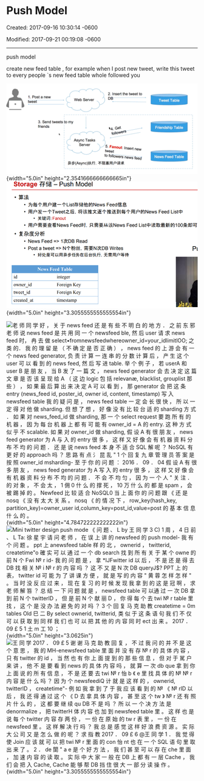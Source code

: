 # Push Model

Created: 2017-09-16 10:30:14 -0600

Modified: 2017-09-21 00:19:08 -0600

---

push model



create new feed table , for example when I post new tweet, write this tweet to every people `s new feed table whole followed you



![I. Post a new Web Server twee 3. Send tweets to my friends Async Tasks Server * & (Async)iÄfi, 2. Insert the tweet to 5. Fanout: Insert new tweet to followers neWS@ed Tweet Table Friendship Table News Feed Table ](../../media/Twitter-^M-Insgram-Twitter---News-Feed-Push-Model-image1.png){width="5.0in" height="2.3541666666666665in"}![Storage --- Push Model • FeedE,a . RBE---TTweet2E, Feed List* • Fanout • Feed$, Ræ*ÅiZNews Feed • News Feed => 13ZDB Read • Post a tweet => NT*h4, Writes News Feed Table id owner id tweet id created at integer Foreign Key Foreign Key timestamp ](../../media/Twitter-^M-Insgram-Twitter---News-Feed-Push-Model-image2.png){width="5.0in" height="3.3055555555555554in"}



![老 师 同 学 好 ， 关 于 news feed 还 是 有 些 不 明 白 的 地 方 ． 之 前 东 邪 老 师 说 news feed 是 共 用 同 一 个 newsfeed ble, 然 后 user 请 求 news feed 时， 冉 去 做 select•fromnewsfeedwhereowner_id=your_idlimitlOO; 之 类 的． 我 的 理 留 是 （ 不 确 定 是 否 正 确 ） ， news feed 的 上 游 会 有 一 个 news feed generator, 负 责 计 算 一 连 串 的 分 数 计 算 后 ， 产 生 这 个 user 可 以 看 到 的 news feed, 然 后 写 进 table. 举 个 例 子 ， 若 userA 和 user B 是 朋 友 ， 当 B 发 了 一 篇 文 ， news feed generator 会 去 决 定 这 篇 文 章 是 否 该 呈 现 给 A （ 这 边 logic 包 括 relevanæ, blacklist, grouplist 那 些 ） ， 如 果 最 后 算 出 来 决 定 A 可 以 看 到 ， 那 generator 会 把 这 条 entry (news_feed id, poster_id, owner id, content, timestamp) 写 入 newsfeed table 我 的 疑 问 是 ， news feed table 一 定 会 长 很 快 ， 所 以 一 定 得 对 他 做 sharding. 但 想 了 想 ， 好 像 没 有 比 较 台 适 的 sharding 方 式 ． 如 果 对 news_feed_id 做 sharding, 那 一 个 select request 要 跑 所 有 的 机 器 ， 因 为 每 台 机 器 上 都 有 可 能 有 owner_id = A 的 entry. 这 种 方 式 似 乎 不 scalable. 如 果 对 owner_id 做 sharding, 假 设 A 有 很 朋 友 ， news feed generator 为 A 与 入 的 entry 很 多 ， 这 样 又 好 像 会 有 机 器 资 料 分 布 不 均 的 问 题 ． 还 是 说 news feed 本 身 不 适 合 SQL 解 呢 ？ NoSQL 有 更 好 的 approach 吗 ？ 思 路 有 点 氵 昆 乱 " 1 个 回 复 九 章 管 理 员 答 案 是 按 照 owner_id msharding- 至 于 你 的 问 题 ： 2016 ． 09 ． 04 假 设 A 有 很 多 朋 友 ， news feed generator 为 A 写 入 的 entry 很 多 ， 这 样 又 好 像 会 有 机 器 资 料 分 布 不 均 的 问 题 ． 不 会 不 均 匀 ， 因 为 一 个 人 " 关 注 ． 的 对 象 ， 不 会 太 ， 1 佣 0 什 么 的 撑 死 ， 10 万 什 么 的 都 是 spam ， 会 被 踢 掉 的 。 Newfeed 比 较 适 合 NoSQL0 当 上 面 你 的 问 题 跟 《 还 是 nosq 《 没 有 太 大 关 系 。 nosq 《 的 情 况 下 ， row_key(hash_key, partition_key)=owner_user id,column_key=post_id,value=post 的 基 本 信 息 什 么 的 。 ](../../media/Twitter-^M-Insgram-Twitter---News-Feed-Push-Model-image3.png){width="5.0in" height="4.784722222222222in"}![Mini twitter design push mode 《 问 题 、 L by 王 同 学 3 C) 1 周 ， 4 日 前 、 L Ta: 徐 星 宇 请 问 老 师 ， 在 误 上 讲 的 newsfeed 的 push model- 我 有 个 问 题 。 ppt 上 anewsfeed table 样 的 北 ， ownerid ， twitterid, createtime"o 確 实 可 以 通 过 一 个 db search 找 到 所 有 关 于 某 个 owne 的 前 N 个 Fwi № r id- 我 的 问 题 是 ， 拿 *IJFwitter id 以 后 ， 不 是 还 是 得 去 DB 找 相 关 № i № r 的 内 容 吗 ？ 这 不 又 是 N 次 DB queryJ$? PPT 上 的 表， twitter id 可 能 为 了 讲 课 方 便 ， 就 是 写 的 内 容 " 黄 蓉 怎 样 怎 样 " 。 当 时 没 反 应 过 来 ， 现 在 复 习 的 时 候 发 现 我 拿 到 的 这 是 冠 啊 ， 求 老 师 解 笞 ？ 总 结 一 下 问 题 就 是 ， newsfeed table 可 以通 过 一 次 DB 拿 到 前 N 个 twitterlD ， 但 是 前 N 个 献 丽 D ， 你 得 每 个 去 twi № r table 里 找 ， 这 个 是 没 办 法 避 免 的 对 吗 ？ 3 个 回 复 马 克 助 教 createtime = 0m tables Old 巳 二 By select ownerid, twitterid, 类 似 于 这 条 语 句 我 们 不 仅 可 以 获 取 到 同 样 我 们 也 可 以 把 其 他 的 内 容 同 时 ect 出 来 。 2017 ． 09 £ 5 1 土 m 工 10 ； ](../../media/Twitter-^M-Insgram-Twitter---News-Feed-Push-Model-image4.png){width="5.0in" height="3.0625in"}![王 同 学 2017 ． 09 £ 5 谢 谢 马 克 助 教 回 复 ， 不 过 我 问 的 并 不 是 这 个 意 思 ， 我 的 MH-enewsfeed table 里 面 并 没 有 存 № r 的 具 体 内 容 ， 只 有 twitter 的 id ， 当 然 也 有 你 上 面 提 到 的 那 些 信 息 ， 但 对 于 駡 户 来 讲 ， 他 不 是 要 看 到 news 的 具 体 内 容 吗 ， 就 算 一 次 db que 拿 到 你 上 面 说 的 所 有 信 息 ， 不 是 还 要 去 twi № r 怡 b 《 e 里 找 具 体 的 № № r 内 容 是 什 么 吗 ？ 因 为 个 newsfeed*iQ 计 就 是 这 样 的 ， ownerid, twitterlD ， createtime"- 例 如 我 拿 到 了 于 我 应 该 看 到 的 № 《 № rlD 以 后 ， 我 还 得 通 过 这 个 《 D 去 拿 具 体 内 容 ， 甚 至 这 个 tw 》 № r 还 有 照 片 什 么 的 ， 这 都 要 继 续 qu DB 不 是 吗 ？ 所 以 一 个 决 方 法 是 denormalize ， 把 twitterH 体 内 容 也 加 到 newsfeed table 里 。 这 样 也 是 说 每 个 twitter 内 容 存 两 份 ， 一 份 在 原 始 的 tw r 表 里 ， 一 份 在 newsfeed* 里 。 这 样 解 决 行 吗 ？ 我 总 是 感 觉 这 样 好 浪 费 资 源 。 实 际 大 公 司 又 是 怎 么 做 的 呢 ？ 求 指 教 2017 ． 09 £ 6 @王 同 学 1 ． 我 觉 得 使 Join 应 该 就 可 以 把 twi № r 里 面 的 con 怡 nt 也 在 一 个 SQL 语 句 里 取 出 来 了 。 2 ． de 閬 " a e 是 个 好 方 法 ， 我 们 甚 至 可 以 存 在 che 里 面 ， 加 速 内 容 的 读 取 。 实 际 中 大 家 一 般 在 DB 上 都 有 一 层 Cache ， 我 们 会 把 入 Cache, Cache 能 够 帮 DB 挡 住 很 大 一 部 分 读 操 作 。 ](../../media/Twitter-^M-Insgram-Twitter---News-Feed-Push-Model-image5.png){width="5.0in" height="3.3055555555555554in"}





